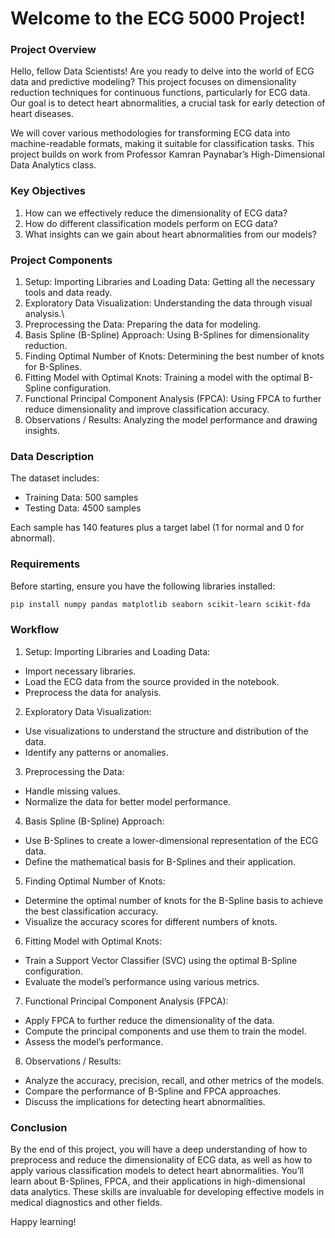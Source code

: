 # Welcome to the ECG 5000 Project!

### Project Overview

Hello, fellow Data Scientists! Are you ready to delve into the world of ECG data and predictive modeling? This project focuses on dimensionality reduction techniques for continuous functions, particularly for ECG data. Our goal is to detect heart abnormalities, a crucial task for early detection of heart diseases.

We will cover various methodologies for transforming ECG data into machine-readable formats, making it suitable for classification tasks. This project builds on work from Professor Kamran Paynabar’s High-Dimensional Data Analytics class.

### Key Objectives

1. How can we effectively reduce the dimensionality of ECG data?
2. How do different classification models perform on ECG data?
3. What insights can we gain about heart abnormalities from our models?

### Project Components

1. Setup: Importing Libraries and Loading Data: Getting all the necessary tools and data ready.
2. Exploratory Data Visualization: Understanding the data through visual analysis.\
3. Preprocessing the Data: Preparing the data for modeling.
4. Basis Spline (B-Spline) Approach: Using B-Splines for dimensionality reduction.
5. Finding Optimal Number of Knots: Determining the best number of knots for B-Splines.
6. Fitting Model with Optimal Knots: Training a model with the optimal B-Spline configuration.
7. Functional Principal Component Analysis (FPCA): Using FPCA to further reduce dimensionality and improve classification accuracy.
8. Observations / Results: Analyzing the model performance and drawing insights.

### Data Description

The dataset includes:

- Training Data: 500 samples
- Testing Data: 4500 samples

Each sample has 140 features plus a target label (1 for normal and 0 for abnormal).

### Requirements

Before starting, ensure you have the following libraries installed:
```bash
pip install numpy pandas matplotlib seaborn scikit-learn scikit-fda
```

### Workflow

1. Setup: Importing Libraries and Loading Data:
  - Import necessary libraries.
  - Load the ECG data from the source provided in the notebook.
  - Preprocess the data for analysis.
2. Exploratory Data Visualization:
  - Use visualizations to understand the structure and distribution of the data.
  - Identify any patterns or anomalies.
3. Preprocessing the Data:
  - Handle missing values.
  - Normalize the data for better model performance.
4. Basis Spline (B-Spline) Approach:
  - Use B-Splines to create a lower-dimensional representation of the ECG data.
  - Define the mathematical basis for B-Splines and their application.
5. Finding Optimal Number of Knots:
  - Determine the optimal number of knots for the B-Spline basis to achieve the best classification accuracy.
  - Visualize the accuracy scores for different numbers of knots.
6. Fitting Model with Optimal Knots:
  - Train a Support Vector Classifier (SVC) using the optimal B-Spline configuration.
  - Evaluate the model’s performance using various metrics.
7. Functional Principal Component Analysis (FPCA):
  - Apply FPCA to further reduce the dimensionality of the data.
  - Compute the principal components and use them to train the model.
  - Assess the model’s performance.
8. Observations / Results:
  - Analyze the accuracy, precision, recall, and other metrics of the models.
  - Compare the performance of B-Spline and FPCA approaches.
  - Discuss the implications for detecting heart abnormalities.

### Conclusion

By the end of this project, you will have a deep understanding of how to preprocess and reduce the dimensionality of ECG data, as well as how to apply various classification models to detect heart abnormalities. You’ll learn about B-Splines, FPCA, and their applications in high-dimensional data analytics. These skills are invaluable for developing effective models in medical diagnostics and other fields.

Happy learning!
